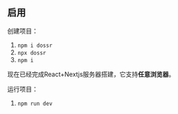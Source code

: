# 
## 启用

创建项目：

1. `npm i dossr`
1. `npx dossr`
1. `npm i`

现在已经完成React+Nextjs服务器搭建，它支持**任意浏览器**。

运行项目：

1. `npm run dev`

